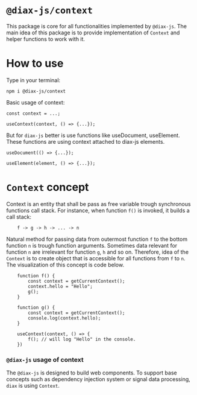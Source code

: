 # `@diax-js/context`

This package is core for all functionalities implemented by `@diax-js`. The main idea of this package is to provide implementation of `Context` and helper functions to work with it.

# How to use

Type in your terminal:

`npm i @diax-js/context`

Basic usage of context:

```
const context = ...;

useContext(context, () => {...});
```

But for `diax-js` better is use functions like useDocument, useElement.
These functions are using context attached to diax-js elements.

```
useDocument(() => {...});

useElement(element, () => {...});
```

# `Context` concept

Context is an entity that shall be pass as free variable trough synchronous functions call stack.
For instance, when function `f()` is invoked, it builds a call stack:

```
    f -> g -> h -> ... -> n
```

Natural method for passing data from outermost function `f` to the bottom function `n` is trough function arguments.
Sometimes data relevant for function `n` are irrelevant for function `g`, `h` and so on.
Therefore, idea of the `Context` is to create object that is accessible for all functions from `f` to `n`.
The visualization of this concept is code below.

```
    function f() {
        const context = getCurrentContext();
        context.hello = "Hello";
        g();
    }

    function g() {
        const context = getCurrentContext();
        console.log(context.hello);
    }

    useContext(context, () => {
        f(); // will log "Hello" in the console.
    })
```

### `@diax-js` usage of context

The `@diax-js` is designed to build web components. To support base concepts such as dependency injection system or signal data processing, `diax` is using `Context`.
